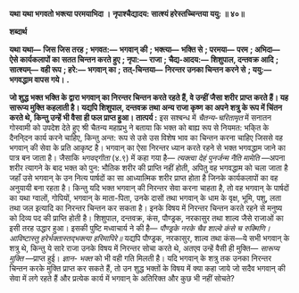 **यथा यथा भगवतो भक्त्या परमयाभिदा ।** **नृपाश्चैद्यादय: सात्श्यं हरेस्तच्चिन्तया ययु: ॥ ४०॥** 

**शब्दार्थ** 

**यथा यथा—** **जिस जिस तरह** **; भगवत:—** **भगवान् की** **; भक्त्या—** **भक्ति से** **; परमया—** **परम** **; अभिदा—** **ऐसे कार्यकलापों का** **सतत चिन्तन करते हुए** **; नृपा:—** **राजा** **; चैद्य-आदय:—** **शिशुपाल, दन्तवक्र आदि** **; सात्श्यम्—** **वही रूप** **; हरे:—** **भगवान् का** **;** **तत्-चिन्तया—** **निरन्तर उनका चिन्तन करने से** **; ययु:—** **भगवद्धाम वापस गये।** **.** 

**जो शुद्ध भक्त भक्ति के द्वारा भगवान् का निरन्तर चिन्तन करते रहते हैं, वे उन्हीं जैसा शरीर** **प्राप्त करते हैं। यह सारूप्य मुक्ति कहलाती है। यद्यपि शिशुपाल, दन्तवक्र तथा अन्य राजा कृष्ण** **का अपने शत्रु के रूप में चिंतन करते थे, किन्तु उन्हें भी वैसा ही फल प्राप्त हुआ।** **तात्पर्य :** इस सश्बन्ध में *चैतन्य-चरितामृत* में सनातन गोस्वामी को उपदेश देते हुए श्री चैतन्य महाप्रभु ने बताया कि भक्त को बाह्य रूप से नियमत: भकि्त के दैननि्दन कार्य करने चाहिए, किन्तु अन्त: रूप से उसे उस विशेष भाव का चिन्तन करना चाहिए जिससे वह भगवान् की सेवा के प्रति आकृष्ट है। भगवान् का ऐसा निरन्तर ध्यान करते रहने से भक्त भगवद्धाम जाने का पात्र बन जाता है। जैसाकि *भगवद्गीता* (४.९) में कहा गया है— *त्यक्त्वा देहं पुनर्जन्म नैति मामेति* —अपना शरीर त्यागने के बाद भक्त को पुन: भौतिक शरीर की प्राप्ति नहीं होती, अपितु वह भगवद्धाम को चला जाता है जहाँ उसे भगवान् के उन नित्य पार्षदों का सा आध्यात्मिक शरीर प्राप्त होता है जिनके कार्यकलापों का वह अनुयायी बना रहता है। किन्तु यदि भक्त भगवान् की निरन्तर सेवा करना चाहता है, तो वह भगवान् के पार्षदों का यथा ग्वालों, गोपियों, भगवान् के माता-पिता, उनके दासों तथा भगवान् के धाम के वृक्ष, भूमि, पशु, लता तथा जल इत्यादि का निरन्तर चिन्तन कर सकता है। इनके विषय में निरन्तर चिन्तन करते रहने से मनुष्य को दिव्य पद की प्राप्ति होती है। शिशुपाल, दन्तवक्र, कंस, पौण्ड्रक, नरकासुर तथा शाल्व जैसे राजाओं का इसी तरह उद्धार हुआ। इसकी पुष्टि मध्वाचार्य ने की है— *पौण्ड्रके नरके चैव शाल्वे कंसे च रुक्मिणि।* *आविष्टास्तु हरेर्भक्तास्तद्भक्त्या हरिमापिरे॥* यद्यपि पौण्ड्रक, नरकासुर, शाल्व तथा कंस—ये सभी भगवान् के शत्रु थे, किन्तु ये सारे राजा उनके विषय में निरन्तर सोचा करते थे, अतएव उन्हें वैसी ही मुक्ति— *सारूप्य मुक्ति* —प्राप्त हुई। *ज्ञान-* *भक्त* को भी वही गति मिलती है। यदि भगवान् के शत्रु तक उनका निरन्तर चिन्तन करके मुक्ति प्राप्त कर सकते हैं, तो उन शुद्ध भक्तों के विषय में क्या कहा जाये जो सदैव भगवान् की सेवा में लगे रहते हैं और प्रत्येक कार्य में भगवान् के अतिरिक्त और कुछ भी नहीं सोचते?  